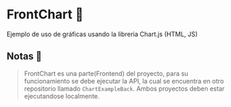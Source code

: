 # FrontChart 🐝
Ejemplo de uso de gráficas usando la libreria Chart.js (HTML, JS)


## Notas 🥓
> FrontChart es una parte(Frontend) del proyecto, para su funcionamiento se debe ejecutar la API, la cual se encuentra en otro repositorio llamado `ChartExampleBack`. Ambos proyectos deben estar ejecutandose localmente.
